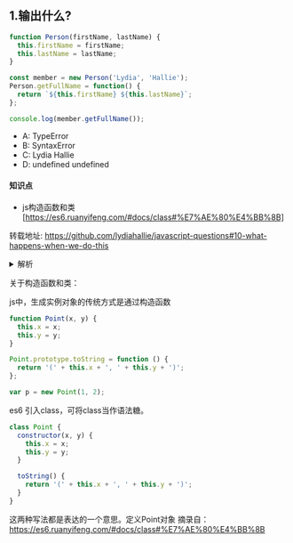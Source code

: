 ## 1.输出什么?
```javascript
function Person(firstName, lastName) {
  this.firstName = firstName;
  this.lastName = lastName;
}

const member = new Person('Lydia', 'Hallie');
Person.getFullName = function() {
  return `${this.firstName} ${this.lastName}`;
};

console.log(member.getFullName());
```

- A: TypeError
- B: SyntaxError
- C: Lydia Hallie
- D: undefined undefined

#### 知识点
+ js构造函数和类[https://es6.ruanyifeng.com/#docs/class#%E7%AE%80%E4%BB%8B]

转载地址:
https://github.com/lydiahallie/javascript-questions#10-what-happens-when-we-do-this



<details>
<summary>解析</summary>
答案：A

解析：在js中，方法是对象，因此，getFullName 方法只是加到Person 这个构造函数本身这个对象而已。由于这样的原因，我们可以调用Person.getFullName()，而 member.getFullName 抛出错误TypeError。

假如你想要所有的对象实例都有getFullName方法，那应该加到Person原型链上。
```javascript
Person.prototype.getFullName = function() {
  return `${this.firstName} ${this.lastName}`;
};
```
</details>

关于构造函数和类：

js中，生成实例对象的传统方式是通过构造函数
```javascript
function Point(x, y) {
  this.x = x;
  this.y = y;
}

Point.prototype.toString = function () {
  return '(' + this.x + ', ' + this.y + ')';
};

var p = new Point(1, 2);

```
es6 引入class，可将class当作语法糖。
```javascript
class Point {
  constructor(x, y) {
    this.x = x;
    this.y = y;
  }

  toString() {
    return '(' + this.x + ', ' + this.y + ')';
  }
}
```
这两种写法都是表达的一个意思。定义Point对象
摘录自：https://es6.ruanyifeng.com/#docs/class#%E7%AE%80%E4%BB%8B
